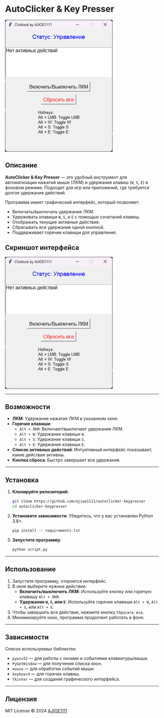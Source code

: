 # AutoClicker & Key Presser

![Interface Screenshot](interface.jpg)

## Описание

**AutoClicker & Key Presser** — это удобный инструмент для автоматизации нажатий мыши (ЛКМ) и удержания клавиш (`W`, `S`, `E`) в фоновом режиме. Подходит для игр или приложений, где требуется долгое удержание действий.

Программа имеет графический интерфейс, который позволяет:
- Включать/выключать удержание ЛКМ.
- Удерживать клавиши `W`, `S`, и `E` с помощью сочетаний клавиш.
- Отображать текущие активные действия.
- Сбрасывать все удержания одной кнопкой.
- Поддерживает горячие клавиши для управления.

## Скриншот интерфейса

![Интерфейс программы](interface.jpg)

---

## Возможности

- **ЛКМ**: Удержание нажатия ЛКМ в указанном окне.
- **Горячие клавиши**:
  - `Alt + ЛКМ`: Включает/выключает удержание ЛКМ.
  - `Alt + W`: Удержание клавиши `W`.
  - `Alt + S`: Удержание клавиши `S`.
  - `Alt + E`: Удержание клавиши `E`.
- **Список активных действий**: Интуитивный интерфейс показывает, какие действия активны.
- **Кнопка сброса**: Быстро завершает все удержания.

---

## Установка

1. **Клонируйте репозиторий**:
   ```bash
   git clone https://github.com/ajioe1111/autoclicker-keypresser
   cd autoclicker-keypresser
   ```

2. **Установите зависимости**:
   Убедитесь, что у вас установлен Python 3.8+.
   ```bash
   pip install -r requirements.txt
   ```

3. **Запустите программу**:
   ```bash
   python script.py
   ```

---

## Использование

1. Запустите программу, откроется интерфейс.
2. В окне выберите нужное действие:
   - **Включить/выключить ЛКМ**: Используйте кнопку или горячую клавишу `Alt + ЛКМ`.
   - **Удержание `W`, `S`, или `E`**: Используйте горячие клавиши `Alt + W`, `Alt + S`, или `Alt + E`.
3. Чтобы завершить все действия, нажмите кнопку `Сбросить все`.
4. Минимизируйте окно, программа продолжит работать в фоне.

---

## Зависимости

Список используемых библиотек:
- `pywin32` — для работы с окнами и событиями клавиатуры/мыши.
- `PyGetWindow` — для получения списка окон.
- `mouse` — для обработки событий мыши.
- `keyboard` — для горячих клавиш.
- `tkinter` — для создания графического интерфейса.

---

## Лицензия

MIT License © 2024 [AJIOE1111](https://github.com/ajioe1111)

